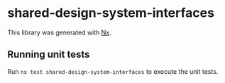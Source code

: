 # shared-design-system-interfaces

This library was generated with [Nx](https://nx.dev).

## Running unit tests

Run `nx test shared-design-system-interfaces` to execute the unit tests.
